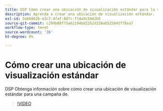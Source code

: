 ```yaml
---
title: DSP Cómo crear una ubicación de visualización estándar para la visualización de elementos
description: Aprenda a crear una ubicación de visualización estándar.
exl-id: 5eb60b2b-e3c7-4faf-887c-f14a9c50d2b5
source-git-commit: c299b88f75a62194bd22b2d220ab525045f78ea7
workflow-type: tm+mt
source-wordcount: '36'
ht-degree: 0%

---
```


# Cómo crear una ubicación de visualización estándar

DSP Obtenga información sobre cómo crear una ubicación de visualización estándar para una campaña de.

>[!VIDEO](https://video.tv.adobe.com/v/340454)
